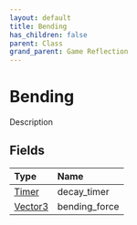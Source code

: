 ```yaml
---
layout: default
title: Bending
has_children: false
parent: Class
grand_parent: Game Reflection
---
```

# Bending
Description 

## Fields

| Type | Name |
|:-------------|:--------------|
| [Timer](/docs/game-reflection/classes/timer) | decay_timer |
| [Vector3](/docs/game-reflection/classes/vector3) | bending_force |

